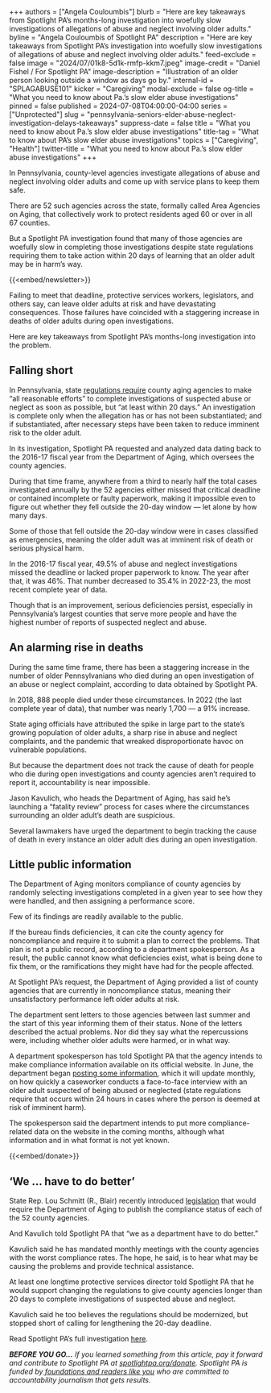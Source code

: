 +++
authors = ["Angela Couloumbis"]
blurb = "Here are key takeaways from Spotlight PA’s months-long investigation into woefully slow investigations of allegations of abuse and neglect involving older adults."
byline = "Angela Couloumbis of Spotlight PA"
description = "Here are key takeaways from Spotlight PA’s investigation into woefully slow investigations of allegations of abuse and neglect involving older adults."
feed-exclude = false
image = "2024/07/01k8-5d1k-rmfp-kkm7.jpeg"
image-credit = "Daniel Fishel / For Spotlight PA"
image-description = "Illustration of an older person looking outside a window as days go by."
internal-id = "SPLAGABUSE101"
kicker = "Caregiving"
modal-exclude = false
og-title = "What you need to know about Pa.’s slow elder abuse investigations"
pinned = false
published = 2024-07-08T04:00:00-04:00
series = ["Unprotected"]
slug = "pennsylvania-seniors-elder-abuse-neglect-investigation-delays-takeaways"
suppress-date = false
title = "What you need to know about Pa.’s slow elder abuse investigations"
title-tag = "What to know about PA’s slow elder abuse investigations"
topics = ["Caregiving", "Health"]
twitter-title = "What you need to know about Pa.’s slow elder abuse investigations"
+++

In Pennsylvania, county-level agencies investigate allegations of abuse and neglect involving older adults and come up with service plans to keep them safe.

There are 52 such agencies across the state, formally called Area Agencies on Aging, that collectively work to protect residents aged 60 or over in all 67 counties.

But a Spotlight PA investigation found that many of those agencies are woefully slow in completing those investigations despite state regulations requiring them to take action within 20 days of learning that an older adult may be in harm’s way.

{{<embed/newsletter>}}

Failing to meet that deadline, protective services workers, legislators, and others say, can leave older adults at risk and have devastating consequences. Those failures have coincided with a staggering increase in deaths of older adults during open investigations.

Here are key takeaways from Spotlight PA’s months-long investigation into the problem.

## Falling short

In Pennsylvania, state <a href="https://web.archive.org/20240703120102/https://www.pacodeandbulletin.gov/secure/pacode/data/006/chapter15/s15.42.html#:~:text=(d)%20Completing%20investigations%20of%20reports.%20The%20agency,of%20a%20report%20of%20need%20for%20protective">regulations require</a> county aging agencies to make “all reasonable efforts” to complete investigations of suspected abuse or neglect as soon as possible, but “at least within 20 days.” An investigation is complete only when the allegation has or has not been substantiated; and if substantiated, after necessary steps have been taken to reduce imminent risk to the older adult.

In its investigation, Spotlight PA requested and analyzed data dating back to the 2016-17 fiscal year from the Department of Aging, which oversees the county agencies.

During that time frame, anywhere from a third to nearly half the total cases investigated annually by the 52 agencies either missed that critical deadline or contained incomplete or faulty paperwork, making it impossible even to figure out whether they fell outside the 20-day window — let alone by how many days.

Some of those that fell outside the 20-day window were in cases classified as emergencies, meaning the older adult was at imminent risk of death or serious physical harm.

In the 2016-17 fiscal year, 49.5% of abuse and neglect investigations missed the deadline or lacked proper paperwork to know. The year after that, it was 46%. That number decreased to 35.4% in 2022-23, the most recent complete year of data.

Though that is an improvement, serious deficiencies persist, especially in Pennsylvania’s largest counties that serve more people and have the highest number of reports of suspected neglect and abuse.

## An alarming rise in deaths

During the same time frame, there has been a staggering increase in the number of older Pennsylvanians who died during an open investigation of an abuse or neglect complaint, according to data obtained by Spotlight PA.

In 2018, 888 people died under these circumstances. In 2022 (the last complete year of data), that number was nearly 1,700 — a 91% increase.

State aging officials have attributed the spike in large part to the state’s growing population of older adults, a sharp rise in abuse and neglect complaints, and the pandemic that wreaked disproportionate havoc on vulnerable populations.

But because the department does not track the cause of death for people who die during open investigations and county agencies aren’t required to report it, accountability is near impossible.

Jason Kavulich, who heads the Department of Aging, has said he’s launching a “fatality review” process for cases where the circumstances surrounding an older adult’s death are suspicious.

Several lawmakers have urged the department to begin tracking the cause of death in every instance an older adult dies during an open investigation.

## Little public information

The Department of Aging monitors compliance of county agencies by randomly selecting investigations completed in a given year to see how they were handled, and then assigning a performance score.

Few of its findings are readily available to the public.

If the bureau finds deficiencies, it can cite the county agency for noncompliance and require it to submit a plan to correct the problems. That plan is not a public record, according to a department spokesperson. As a result, the public cannot know what deficiencies exist, what is being done to fix them, or the ramifications they might have had for the people affected.

At Spotlight PA’s request, the Department of Aging provided a list of county agencies that are currently in noncompliance status, meaning their unsatisfactory performance left older adults at risk.

The department sent letters to those agencies between last summer and the start of this year informing them of their status. None of the letters described the actual problems. Nor did they say what the repercussions were, including whether older adults were harmed, or in what way.

A department spokesperson has told Spotlight PA that the agency intends to make compliance information available on its official website. In June, the department began <a href="https://web.archive.org/20240708121551/https://www.aging.pa.gov/organization/advocacy-and-protection/Documents/AAA%20F2F%20Compliance%20FY2324%20-%20060724.pdf">posting some </a><u>information</u>, which it will update monthly, on how quickly a caseworker conducts a face-to-face interview with an older adult suspected of being abused or neglected (state regulations require that occurs within 24 hours in cases where the person is deemed at risk of imminent harm).

The spokesperson said the department intends to put more compliance-related data on the website in the coming months, although what information and in what format is not yet known.

{{<embed/donate>}}

## ‘We … have to do better’

State Rep. Lou Schmitt (R., Blair) recently introduced <a href="https://web.archive.org/20240619181059/https://www.legis.state.pa.us/cfdocs/billInfo/billInfo.cfm?sYear=2023&amp;sInd=0&amp;body=H&amp;type=B&amp;bn=2319">legislation</a> that would require the Department of Aging to publish the compliance status of each of the 52 county agencies.

And Kavulich told Spotlight PA that “we as a department have to do better.”

Kavulich said he has mandated monthly meetings with the county agencies with the worst compliance rates. The hope, he said, is to hear what may be causing the problems and provide technical assistance.

At least one longtime protective services director told Spotlight PA that he would support changing the regulations to give county agencies longer than 20 days to complete investigations of suspected abuse and neglect.

Kavulich said he too believes the regulations should be modernized, but stopped short of calling for lengthening the 20-day deadline.

Read Spotlight PA’s full investigation <a href="https://www.spotlightpa.org/news/2024/07/pennsylvania-seniors-elder-abuse-neglect-investigation-delays/">here</a>.

<strong><em>BEFORE YOU GO…</em></strong><em> If you learned something from this article, pay it forward and contribute to Spotlight PA at </em><a href="https://www.spotlightpa.org/donate"><em>spotlightpa.org/donate</em></a><em>. Spotlight PA is funded by</em><a href="https://www.spotlightpa.org/support"><em> foundations and readers like you</em></a><em> who are committed to accountability journalism that gets results.</em>
